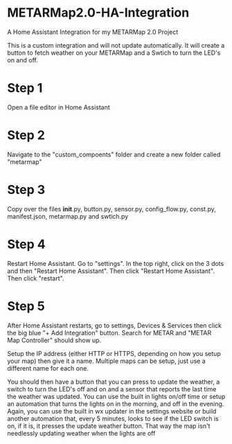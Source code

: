 # METARMap2.0-HA-Integration
A Home Assistant Integration for my METARMap 2.0 Project

This is a custom integration and will not update automatically. It will create a button to fetch weather on your METARMap and a Swtich to turn the LED's on and off. 

# Step 1
Open a file editor in Home Assistant

# Step 2
Navigate to the "custom_compoents" folder and create a new folder called "metarmap"

# Step 3
Copy over the files __init__.py, button.py, sensor.py, config_flow.py, const.py, manifest.json, metarmap.py and swtich.py

# Step 4
Restart Home Assistant. 
Go to "settings". In the top right, click on the 3 dots and then "Restart Home Assistant". Then click "Restart Home Assistant". Then click "restart". 

# Step 5
After Home Assistant restarts, go to settings, Devices & Services then click the big blue "+ Add Integration" button. Search for METAR and "METAR Map Controller" should show up. 

Setup the IP address (either HTTP or HTTPS, depending on how you setup your map) then give it a name. Multiple maps can be setup, just use a different name for each one. 

You should then have a button that you can press to update the weather, a switch to turn the LED's off and on and a sensor that reports the last time the weather was updated. You can use the built in lights on/off time or  setup an automation that turns the lights on in the morning, and off in the evening. Again, you can use the built in wx updater in the settings website or build another automation that, every 5 minutes, looks to see if the LED switch is on, if it is, it presses the update weather button. That way the map isn't needlessly updating weather when the lights are off
